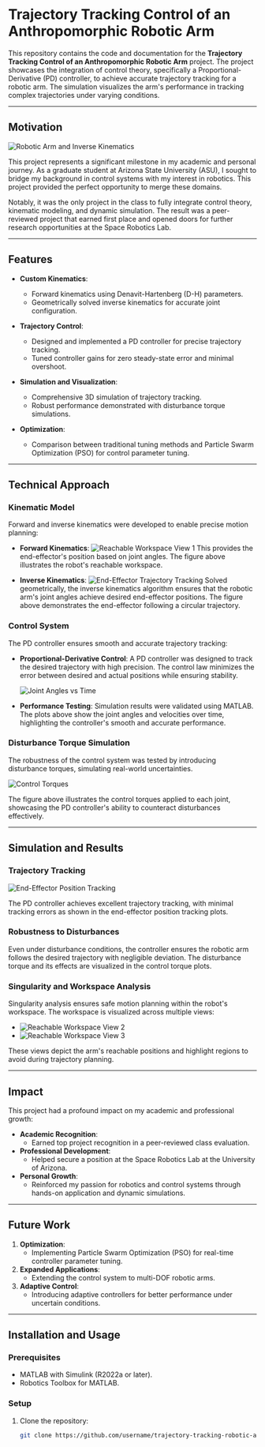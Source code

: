 # **Trajectory Tracking Control of an Anthropomorphic Robotic Arm**

This repository contains the code and documentation for the **Trajectory Tracking Control of an Anthropomorphic Robotic Arm** project. The project showcases the integration of control theory, specifically a Proportional-Derivative (PD) controller, to achieve accurate trajectory tracking for a robotic arm. The simulation visualizes the arm's performance in tracking complex trajectories under varying conditions.

---

## **Motivation**

![Robotic Arm and Inverse Kinematics](path/to/robotic_arm_inverse_kinematics_image.jpg)

This project represents a significant milestone in my academic and personal journey. As a graduate student at Arizona State University (ASU), I sought to bridge my background in control systems with my interest in robotics. This project provided the perfect opportunity to merge these domains.

Notably, it was the only project in the class to fully integrate control theory, kinematic modeling, and dynamic simulation. The result was a peer-reviewed project that earned first place and opened doors for further research opportunities at the Space Robotics Lab.

---

## **Features**

- **Custom Kinematics**:
  - Forward kinematics using Denavit-Hartenberg (D-H) parameters.
  - Geometrically solved inverse kinematics for accurate joint configuration.

- **Trajectory Control**:
  - Designed and implemented a PD controller for precise trajectory tracking.
  - Tuned controller gains for zero steady-state error and minimal overshoot.

- **Simulation and Visualization**:
  - Comprehensive 3D simulation of trajectory tracking.
  - Robust performance demonstrated with disturbance torque simulations.

- **Optimization**:
  - Comparison between traditional tuning methods and Particle Swarm Optimization (PSO) for control parameter tuning.

---

## **Technical Approach**

### **Kinematic Model**
Forward and inverse kinematics were developed to enable precise motion planning:
- **Forward Kinematics**: 
  ![Reachable Workspace View 1](reachable_workspace_view1.jpg)
  This provides the end-effector's position based on joint angles. The figure above illustrates the robot's reachable workspace.

- **Inverse Kinematics**:
  ![End-Effector Trajectory Tracking](eof_trajectory_tracking1.jpg)
  Solved geometrically, the inverse kinematics algorithm ensures that the robotic arm's joint angles achieve desired end-effector positions. The figure above demonstrates the end-effector following a circular trajectory.

### **Control System**
The PD controller ensures smooth and accurate trajectory tracking:
- **Proportional-Derivative Control**:
  A PD controller was designed to track the desired trajectory with high precision. The control law minimizes the error between desired and actual positions while ensuring stability.

  ![Joint Angles vs Time](joint_angles.png)

- **Performance Testing**:
  Simulation results were validated using MATLAB. The plots above show the joint angles and velocities over time, highlighting the controller's smooth and accurate performance.

### **Disturbance Torque Simulation**
The robustness of the control system was tested by introducing disturbance torques, simulating real-world uncertainties.

  ![Control Torques](control_torques.png)

The figure above illustrates the control torques applied to each joint, showcasing the PD controller's ability to counteract disturbances effectively.

---

## **Simulation and Results**

### **Trajectory Tracking**
![End-Effector Position Tracking](end_effector_position.png)

The PD controller achieves excellent trajectory tracking, with minimal tracking errors as shown in the end-effector position tracking plots.

### **Robustness to Disturbances**
Even under disturbance conditions, the controller ensures the robotic arm follows the desired trajectory with negligible deviation. The disturbance torque and its effects are visualized in the control torque plots.

### **Singularity and Workspace Analysis**
Singularity analysis ensures safe motion planning within the robot's workspace. The workspace is visualized across multiple views:
- ![Reachable Workspace View 2](reachable_workspace_view2.jpg)
- ![Reachable Workspace View 3](reachable_workspace_view3.jpg)

These views depict the arm's reachable positions and highlight regions to avoid during trajectory planning.

---

## **Impact**

This project had a profound impact on my academic and professional growth:
- **Academic Recognition**: 
  - Earned top project recognition in a peer-reviewed class evaluation.
- **Professional Development**: 
  - Helped secure a position at the Space Robotics Lab at the University of Arizona.
- **Personal Growth**: 
  - Reinforced my passion for robotics and control systems through hands-on application and dynamic simulations.

---

## **Future Work**

1. **Optimization**:
   - Implementing Particle Swarm Optimization (PSO) for real-time controller parameter tuning.
2. **Expanded Applications**:
   - Extending the control system to multi-DOF robotic arms.
3. **Adaptive Control**:
   - Introducing adaptive controllers for better performance under uncertain conditions.

---

## **Installation and Usage**

### **Prerequisites**
- MATLAB with Simulink (R2022a or later).
- Robotics Toolbox for MATLAB.

### **Setup**
1. Clone the repository:
   ```bash
   git clone https://github.com/username/trajectory-tracking-robotic-arm.git

